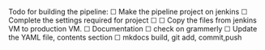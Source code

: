 
Todo for building the pipeline:
  ☐ Make the pipeline project on jenkins
      ☐ Complete the settings required for project
      ☐ 
  ☐ Copy the files from jenkins VM to production VM.
  ☐ Documentation
     ☐ check on grammerly
     ☐ Update the YAML file, contents section
     ☐ mkdocs build, git add, commit,push